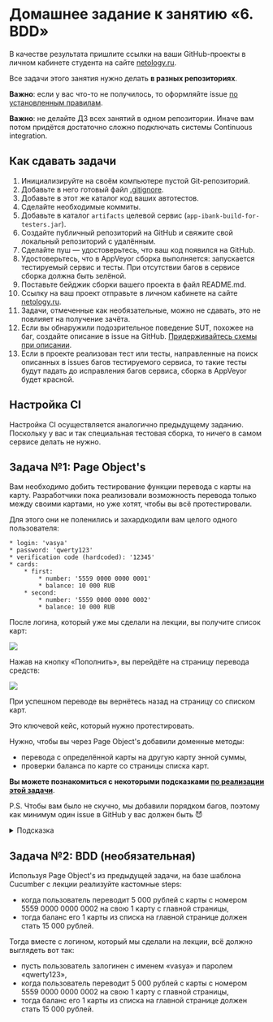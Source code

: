 # Домашнее задание к занятию «6. BDD»

В качестве результата пришлите ссылки на ваши GitHub-проекты в личном кабинете студента на сайте [netology.ru](https://netology.ru).

Все задачи этого занятия нужно делать **в разных репозиториях**.

**Важно**: если у вас что-то не получилось, то оформляйте issue [по установленным правилам](../report-requirements.md).

**Важно**: не делайте ДЗ всех занятий в одном репозитории. Иначе вам потом придётся достаточно сложно подключать системы Continuous integration.

## Как сдавать задачи

1. Инициализируйте на своём компьютере пустой Git-репозиторий.
1. Добавьте в него готовый файл [.gitignore](../.gitignore).
1. Добавьте в этот же каталог код ваших автотестов.
1. Сделайте необходимые коммиты.
1. Добавьте в каталог `artifacts` целевой сервис (`app-ibank-build-for-testers.jar`).
1. Создайте публичный репозиторий на GitHub и свяжите свой локальный репозиторий с удалённым.
1. Сделайте пуш — удостоверьтесь, что ваш код появился на GitHub.
1. Удостоверьтесь, что в AppVeyor сборка выполняется: запускается тестируемый сервис и тесты. При отсутствии багов в сервисе сборка должна быть зелёной.
1. Поставьте бейджик сборки вашего проекта в файл README.md.
1. Ссылку на ваш проект отправьте в личном кабинете на сайте [netology.ru](https://netology.ru).
1. Задачи, отмеченные как необязательные, можно не сдавать, это не повлияет на получение зачёта.
1. Если вы обнаружили подозрительное поведение SUT, похожее на баг, создайте описание в issue на GitHub. [Придерживайтесь схемы при описании](../report-requirements.md).
1. Если в проекте реализован тест или тесты, направленные на поиск описанных в issues багов тестируемого сервиса, то такие тесты будут падать до исправления багов сервиса, сборка в AppVeyor будет красной.

## Настройка CI
    
Настройка CI осуществляется аналогично предыдущему заданию. Поскольку у вас и так специальная тестовая сборка, то ничего в самом сервисе делать не нужно.

## Задача №1: Page Object's

Вам необходимо добить тестирование функции перевода с карты на карту. Разработчики пока реализовали возможность перевода только между своими картами, но уже хотят, чтобы вы всё протестировали.

Для этого они не поленились и захардкодили вам целого одного пользователя:
```
* login: 'vasya'
* password: 'qwerty123'
* verification code (hardcoded): '12345'
* cards:
    * first:
        * number: '5559 0000 0000 0001'
        * balance: 10 000 RUB
    * second:
        * number: '5559 0000 0000 0002'
        * balance: 10 000 RUB
```

После логина, который уже мы сделали на лекции, вы получите список карт:

![](pic/cards.png)

Нажав на кнопку «Пополнить», вы перейдёте на страницу перевода средств:

![](pic/transfer.png)

При успешном переводе вы вернётесь назад на страницу со списком карт.

Это ключевой кейс, который нужно протестировать.

Нужно, чтобы вы через Page Object's добавили доменные методы:
* перевода с определённой карты на другую карту энной суммы,
* проверки баланса по карте со страницы списка карт.

**Вы можете познакомиться с некоторыми подсказками [по реализации этой задачи](balance.md)**.

P.S. Чтобы вам было не скучно, мы добавили порядком багов, поэтому как минимум один issue в GitHub у вас должен быть 😈

<details>
    <summary>Подсказка</summary>
    
    Обратите внимание на то, что ваши тесты должны проходить целиком, то есть весь набор тестов. Мы, как всегда, заложили там небольшую ловушку, чтобы вам не было скучно 😈
    
    Не закладывайтесь на то, что на картах для каждого теста всегда одна и та же фиксированная сумма, подумайте, как работать с SUT так, чтобы не приходилось её перезапускать для каждого теста.
</details>

## Задача №2: BDD (необязательная)

Используя Page Object's из предыдущей задачи, на базе шаблона Cucumber с лекции реализуйте кастомные steps:
* когда пользователь переводит 5 000 рублей с карты с номером 5559 0000 0000 0002 на свою 1 карту с главной страницы,
* тогда баланс его 1 карты из списка на главной странице должен стать 15 000 рублей.

Тогда вместе с логином, который мы сделали на лекции, всё должно выглядеть вот так:
* пусть пользователь залогинен с именем «vasya» и паролем «qwerty123»,
* когда пользователь переводит 5 000 рублей с карты с номером 5559 0000 0000 0002 на свою 1 карту с главной страницы,
* тогда баланс его 1 карты из списка на главной странице должен стать 15 000 рублей.
